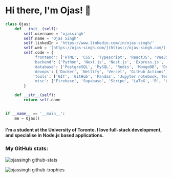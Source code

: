 # Hi there, I'm Ojas! 👋


```python
class Ojas:
    def __init__(self):
        self.username = 'ojassingh'
        self.name = 'Ojas Singh'
        self.linkedIn = 'https://www.linkedin.com/in/ojas-singh/'
        self.web = '[https://ojas-singh.com/](https://ojas-singh.com/)'
        self.code = {
            'frontend': ['HTML', 'CSS', 'Typescript', 'ReactJS', 'VueJS', 'Nextjs', 'TailWind'],
            'backend': ['Python', 'Next.js', 'Nest.js', 'Express.js', 'NodeJS'],
            'database': ['PostgreSQL', 'MySQL', 'Redis', 'MongoDB', 'DynamoDB'],
            'devops': ['Docker', 'Netlify', 'Vercel', 'GitHub Actions', 'AWS', 'Heroku'],
            'tools': ['GIT', 'GitHub', 'Pandas', 'Jupyter notebook, TensorFlow, NumPy'],
            'misc': ['Firebase', 'Supabase', 'Stripe', 'LaTeX', 'R', 'CockroachDB']
        }

    def __str__(self):
        return self.name


if __name__ == '__main__':
    me = Ojas()
```

#### I'm a student at the University of Toronto. I love full-stack development, and specialise in Node.js based applications.

### My GitHub stats:

![ojassingh github-stats](https://stats.hyochan.dev/api/github-stats-advanced?login=ojassingh)

![ojassingh github-trophies](https://stats.hyochan.dev/api/github-trophies?login=ojassingh)
